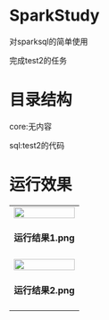 # SparkStudy

对sparksql的简单使用

完成test2的任务



# 目录结构

core:无内容

sql:test2的代码

# 运行效果



<table>
    <tr>
        <td>
            <img src="http://quxjj6jyh.hn-bkt.clouddn.com/image/1.png" width="100%" height="100%">
            <h4 align="center">运行结果1.png</h4>
        </td>
    </tr>
	<tr>
        <td>
            <img src="http://quxjj6jyh.hn-bkt.clouddn.com/image/2.png" width="100%" height="100%">
            <h4 align="center">运行结果2.png</h4>
        </td>
    </tr>
</table>









